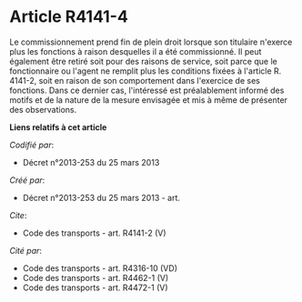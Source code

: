 # Article R4141-4

Le commissionnement prend fin de plein droit lorsque son titulaire n'exerce plus les fonctions à raison desquelles il a été
commissionné. Il peut également être retiré soit pour des raisons de service, soit parce que le fonctionnaire ou l'agent ne
remplit plus les conditions fixées à l'article R. 4141-2, soit en raison de son comportement dans l'exercice de ses
fonctions. Dans ce dernier cas, l'intéressé est préalablement informé des motifs et de la nature de la mesure envisagée et
mis à même de présenter des observations.

**Liens relatifs à cet article**

_Codifié par_:

  - Décret n°2013-253 du 25 mars 2013

_Créé par_:

  - Décret n°2013-253 du 25 mars 2013 - art.

_Cite_:

  - Code des transports - art. R4141-2 (V)

_Cité par_:

  - Code des transports - art. R4316-10 (VD)
  - Code des transports - art. R4462-1 (V)
  - Code des transports - art. R4472-1 (V)
